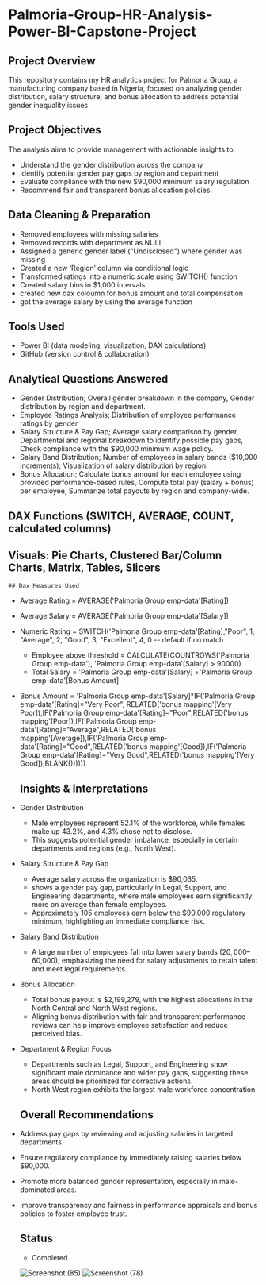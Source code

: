 # Palmoria-Group-HR-Analysis-Power-BI-Capstone-Project
## Project Overview
This repository contains my HR analytics project for Palmoria Group, a manufacturing company based in Nigeria, focused on analyzing gender distribution, salary structure, and bonus allocation to address potential gender inequality issues.
## Project Objectives
The analysis aims to provide management with actionable insights to:
- Understand the gender distribution across the company
- Identify potential gender pay gaps by region and department
- Evaluate compliance with the new $90,000 minimum salary regulation
- Recommend fair and transparent bonus allocation policies.
## Data Cleaning & Preparation
- Removed employees with missing salaries
- Removed records with department as NULL
- Assigned a generic gender label ("Undisclosed") where gender was missing
- Created a new ‘Region’ column via conditional logic
- Transformed ratings into a numeric scale using SWITCH() function
- Created salary bins in $1,000 intervals.
- created new dax coloumn for bonus amount and total compensation
- got the average salary by using the average function
## Tools Used
- Power BI (data modeling, visualization, DAX calculations)
- GitHub (version control & collaboration)
## Analytical Questions Answered
-  Gender Distribution;
Overall gender breakdown in the company, 
Gender distribution by region and department.
 - Employee Ratings Analysis; 
Distribution of employee performance ratings by gender
-  Salary Structure & Pay Gap; 
Average salary comparison by gender, 
Departmental and regional breakdown to identify possible pay gaps, 
Check compliance with the $90,000 minimum wage policy.
 -  Salary Band Distribution; 
Number of employees in salary bands ($10,000 increments), 
Visualization of salary distribution by region.
 -  Bonus Allocation;
Calculate bonus amount for each employee using provided performance-based rules, 
Compute total pay (salary + bonus) per employee, 
Summarize total payouts by region and company-wide.
  ## DAX Functions (SWITCH, AVERAGE, COUNT, calculated columns)
## Visuals: Pie Charts, Clustered Bar/Column Charts, Matrix, Tables, Slicers
    ## Dax Measures Used
   - Average Rating = AVERAGE('Palmoria Group emp-data'[Rating])
   - Average Salary = AVERAGE('Palmoria Group emp-data'[Salary])
   - Numeric Rating = SWITCH('Palmoria Group emp-data'[Rating],"Poor", 1,
    "Average", 2,
    "Good", 3,
    "Excellent", 4,
    0  -- default if no match
     - Employee above threshold = CALCULATE(COUNTROWS('Palmoria Group emp-data'), 'Palmoria Group emp-data'[Salary] > 90000)
     - Total Salary = 'Palmoria Group emp-data'[Salary] +'Palmoria Group emp-data'[Bonus Amount]
   - Bonus Amount = 'Palmoria Group emp-data'[Salary]*IF('Palmoria Group emp-data'[Rating]="Very Poor", RELATED('bonus mapping'[Very Poor]),IF('Palmoria Group emp-data'[Rating]="Poor",RELATED('bonus mapping'[Poor]),IF('Palmoria Group emp-data'[Rating]="Average",RELATED('bonus mapping'[Average]),IF('Palmoria Group emp-data'[Rating]="Good",RELATED('bonus mapping'[Good]),IF('Palmoria Group emp-data'[Rating]="Very Good",RELATED('bonus mapping'[Very Good]),BLANK())))))
     ## Insights & Interpretations
- Gender Distribution
   - Male employees represent 52.1% of the workforce, while females make up 43.2%, and 4.3% chose not to disclose.
   - This suggests potential gender imbalance, especially in certain departments and regions (e.g., North West).
- Salary Structure & Pay Gap
  - Average salary across the organization is $90,035.
  - shows a gender pay gap, particularly in Legal, Support, and Engineering departments, where male employees earn significantly more on average than female employees.
  - Approximately 105 employees earn below the $90,000 regulatory minimum, highlighting an immediate compliance risk.
- Salary Band Distribution
   - A large number of employees fall into lower salary bands ($20,000–$60,000), emphasizing the need for salary adjustments to retain talent and meet legal requirements.
-  Bonus Allocation
   - Total bonus payout is $2,199,279, with the highest allocations in the North Central and North West regions.
   - Aligning bonus distribution with fair and transparent performance reviews can help improve employee satisfaction and reduce perceived bias.
- Department & Region Focus
  -  Departments such as Legal, Support, and Engineering show significant male dominance and wider pay gaps, suggesting these areas should be prioritized for corrective actions.
  -   North West region exhibits the largest male workforce concentration.
   ## Overall Recommendations
- Address pay gaps by reviewing and adjusting salaries in targeted departments.
- Ensure regulatory compliance by immediately raising salaries below $90,000.
- Promote more balanced gender representation, especially in male-dominated areas.
- Improve transparency and fairness in performance appraisals and bonus policies to foster employee trust.
  ## Status
  - Completed


   ![Screenshot (85)](https://github.com/user-attachments/assets/4df974ba-3627-4b48-aee1-6549db19984f)
![Screenshot (78)](https://github.com/user-attachments/assets/b1d284f5-37f9-43f2-b6e6-56d1b7c14276)

